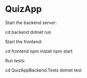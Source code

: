 # QuizApp

Start the backend server:

cd backend
dotnet run


Start the frontend:

cd frontend
npm install
npm start

Run tests:

cd QuizAppBackend.Tests
dotnet test